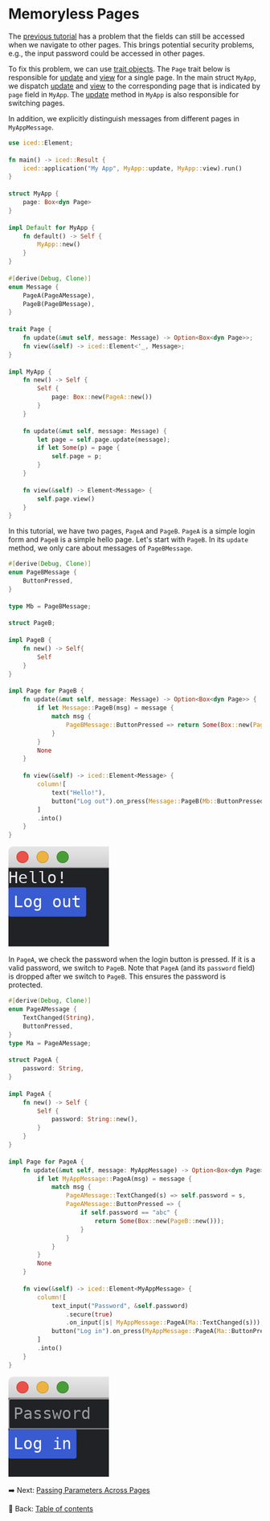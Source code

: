 # Memoryless Pages

The [previous tutorial](./more_than_one_page.md) has a problem that the fields can still be accessed when we navigate to other pages.
This brings potential security problems, e.g., the input password could be accessed in other pages.

To fix this problem, we can use [trait objects](https://doc.rust-lang.org/stable/book/ch17-02-trait-objects.html).
The `Page` trait below is responsible for [update](https://docs.rs/iced/0.12.1/iced/trait.Sandbox.html#tymethod.update) and [view](https://docs.rs/iced/0.12.1/iced/trait.Sandbox.html#tymethod.view) for a single page.
In the main struct `MyApp`, we dispatch [update](https://docs.rs/iced/0.12.1/iced/trait.Sandbox.html#tymethod.update) and [view](https://docs.rs/iced/0.12.1/iced/trait.Sandbox.html#tymethod.view) to the corresponding page that is indicated by `page` field in `MyApp`.
The [update](https://docs.rs/iced/0.12.1/iced/trait.Sandbox.html#tymethod.update) method in `MyApp` is also responsible for switching pages.

In addition, we explicitly distinguish messages from different pages in `MyAppMessage`.

```rust
use iced::Element;

fn main() -> iced::Result {
    iced::application("My App", MyApp::update, MyApp::view).run()
}

struct MyApp {
    page: Box<dyn Page>
}

impl Default for MyApp {
    fn default() -> Self {
        MyApp::new()
    }
}

#[derive(Debug, Clone)]
enum Message {
    PageA(PageAMessage),
    PageB(PageBMessage),
}

trait Page {
    fn update(&mut self, message: Message) -> Option<Box<dyn Page>>;
    fn view(&self) -> iced::Element<'_, Message>;
}

impl MyApp {
    fn new() -> Self {
        Self {
            page: Box::new(PageA::new())
        }
    }
  
    fn update(&mut self, message: Message) {
        let page = self.page.update(message);
        if let Some(p) = page {
            self.page = p;
        }
    }

    fn view(&self) -> Element<Message> {
        self.page.view()
    }
}
```

In this tutorial, we have two pages, `PageA` and `PageB`.
`PageA` is a simple login form and `PageB` is a simple hello page.
Let's start with `PageB`.
In its `update` method, we only care about messages of `PageBMessage`.

```rust
#[derive(Debug, Clone)]
enum PageBMessage {
    ButtonPressed,
}

type Mb = PageBMessage;
  
struct PageB;

impl PageB {
    fn new() -> Self{
        Self
    }
}

impl Page for PageB {
    fn update(&mut self, message: Message) -> Option<Box<dyn Page>> {
        if let Message::PageB(msg) = message {
            match msg {
                PageBMessage::ButtonPressed => return Some(Box::new(PageA::new())),
            }
        }
        None
    }

    fn view(&self) -> iced::Element<Message> {
        column![
            text("Hello!"),
            button("Log out").on_press(Message::PageB(Mb::ButtonPressed)),
        ]
        .into()
    }
}
```

![Page B](./pic/memoryless_pages_b.png)

In `PageA`, we check the password when the login button is pressed.
If it is a valid password, we switch to `PageB`.
Note that `PageA` (and its `password` field) is dropped after we switch to `PageB`.
This ensures the password is protected.

```rust
#[derive(Debug, Clone)]
enum PageAMessage {
    TextChanged(String),
    ButtonPressed,
}
type Ma = PageAMessage;

struct PageA {
    password: String,
}

impl PageA {
    fn new() -> Self {
        Self {
            password: String::new(),
        }
    }
}

impl Page for PageA {
    fn update(&mut self, message: MyAppMessage) -> Option<Box<dyn Page>> {
        if let MyAppMessage::PageA(msg) = message {
            match msg {
                PageAMessage::TextChanged(s) => self.password = s,
                PageAMessage::ButtonPressed => {
                    if self.password == "abc" {
                        return Some(Box::new(PageB::new()));
                    }
                }
            }
        }
        None
    }

    fn view(&self) -> iced::Element<MyAppMessage> {
        column![
            text_input("Password", &self.password)
                .secure(true)
                .on_input(|s| MyAppMessage::PageA(Ma::TextChanged(s))),
            button("Log in").on_press(MyAppMessage::PageA(Ma::ButtonPressed)),
        ]
        .into()
    }
}
```

![Page A](./pic/memoryless_pages_a.png)

:arrow_right:  Next: [Passing Parameters Across Pages](./passing_parameters_across_pages.md)

:blue_book: Back: [Table of contents](./../README.md)
